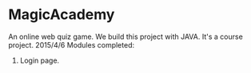 # MagicAcademy
An online web quiz game.
We build this project with JAVA. It's a course project.
2015/4/6
Modules completed:
1. Login page.
